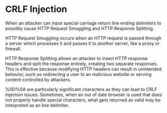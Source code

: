 # CRLF Injection

When an attacker can input special carriage return line ending delimiters to possibly cause HTTP Request Smuggling and HTTP Response Splitting.

HTTP Request Smuggling occurs when an HTTP request is passed through a server which processes it and passes it to another server, like a proxy or firewall.

HTTP Response Splitting allows an attacker to insert HTTP response headers and split the response entirely, creating two separate responses. This is effective because modifying HTTP headers can result in unintended behavior, such as redirecting a user to an malicious website or serving content controlled by attackers.

%0D%0A are particularly significant characters as they can lead to CRLF Injection issues. Sometimes, when an out of date browser is used that does not properly handle special characters, what gets returned as valid may be interpreted as an line delimiter.